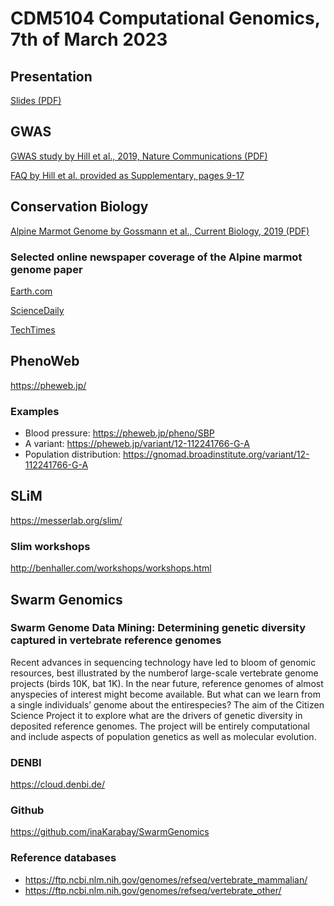 # CDM5104 Computational Genomics, 7th of March 2023

## Presentation

[Slides (PDF)](PDFs/talk.pdf)

## GWAS

[GWAS study by Hill et al., 2019, Nature Communications (PDF)](PDFs/GWAS_Income_2019_NatComm.pdf)

[FAQ by Hill et al. provided as Supplementary, pages 9-17](https://static-content.springer.com/esm/art%3A10.1038%2Fs41467-019-13585-5/MediaObjects/41467_2019_13585_MOESM2_ESM.pdf)

## Conservation Biology

[Alpine Marmot Genome by Gossmann et al., Current Biology, 2019 (PDF)](PDFs/Alpine_Marmot_Genome_2019_Current_Biology.pdf)

### Selected online newspaper coverage of the Alpine marmot genome paper

[Earth.com](https://www.earth.com/news/climate-change-low-genetic-diversity/)

[ScienceDaily](https://www.sciencedaily.com/releases/2019/05/190524102757.htm)

[TechTimes](https://www.techtimes.com/articles/243749/20190527/alpine-marmot-lost-its-genetic-diversity-due-to-climate-change.htm)

## PhenoWeb

https://pheweb.jp/

### Examples

- Blood pressure: https://pheweb.jp/pheno/SBP
- A variant: https://pheweb.jp/variant/12-112241766-G-A
- Population distribution: https://gnomad.broadinstitute.org/variant/12-112241766-G-A

## SLiM

https://messerlab.org/slim/

### Slim workshops

http://benhaller.com/workshops/workshops.html


## Swarm Genomics 

### Swarm Genome Data Mining: Determining genetic diversity captured in vertebrate reference genomes

Recent advances in sequencing technology have led to bloom of genomic resources, best illustrated by the numberof large-scale vertebrate genome projects (birds 10K, bat 1K). In the near future, reference genomes of almost anyspecies of interest might become available. But what can we learn from a single individuals’ genome about the entirespecies? The aim of the Citizen Science Project it to explore what are the drivers of genetic diversity in deposited reference genomes. The project will be entirely computational and include aspects of population genetics as well as molecular evolution.


### DENBI

https://cloud.denbi.de/

### Github

https://github.com/inaKarabay/SwarmGenomics

### Reference databases

- https://ftp.ncbi.nlm.nih.gov/genomes/refseq/vertebrate_mammalian/
- https://ftp.ncbi.nlm.nih.gov/genomes/refseq/vertebrate_other/



